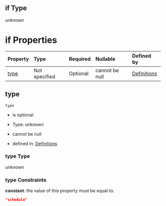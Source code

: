 ## if Type

unknown

# if Properties

| Property      | Type          | Required | Nullable       | Defined by                                                                                                                                                   |
| :------------ | :------------ | :------- | :------------- | :----------------------------------------------------------------------------------------------------------------------------------------------------------- |
| [type](#type) | Not specified | Optional | cannot be null | [Definitions](definitions-definitions-action-properties-trigger-if-properties-type.md "#/definitions/action/properties/trigger/if/properties/type") |

## type



`type`

*   is optional

*   Type: unknown

*   cannot be null

*   defined in: [Definitions](definitions-definitions-action-properties-trigger-if-properties-type.md "#/definitions/action/properties/trigger/if/properties/type")

### type Type

unknown

### type Constraints

**constant**: the value of this property must be equal to:

```json
"schedule"
```
